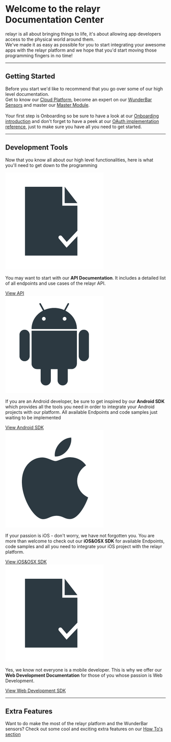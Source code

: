 # Welcome to the relayr Documentation Center 

<p> relayr is all about bringing things to life, it's about allowing app developers access to the physical world around them. 

<br />
We've made it as easy as possible for you to start integrating your awesome apps with the relayr platform and we hope that you'd start moving those programming fingers in no time! <br/></p>

----------


## Getting Started

<p>Before you start we'd like to recommend that you go over some of our high level documentation. <br/>
Get to know our <a href="https://developer.relayr.io/documents/Welcome/Platform">Cloud Platform</a>, become an expert on our <a href="https://developer.relayr.io/documents/Welcome/Sensors">WunderBar Sensors</a> and master our <a href="https://developer.relayr.io/documents/Welcome/MM">Master Module</a>. <br/><br/>
Your first step is Onboarding so be sure to have a look at our <a href="https://developer.relayr.io/documents/Welcome/OnBoarding">Onboarding introduction</a> and don't forget to have a peek at our <a href="https://developer.relayr.io/documents/Welcome/OAuthReference">OAuth implementation reference</a>, just to make sure you have all you need to get started.  </p>


----------


## Development Tools

<p> Now that you know all about our high level functionalities, here is what you'll need to get down to the programming</p>

<div class="category"> 
<a href="https://developer.relayr.io/documents/relayr%20API/Introduction">
<img src="assets/Registration_icon.png" alt="" title=""></a>
<p>
    You may want to start with our <b>API Documentation</b>. It includes a detailed list of all endpoints and use cases of the relayr  API. 
  </p>
	<a class="button" href="https://developer.relayr.io/documents/relayr%20API/Introduction">View API</a>
 </div>


<div class="category"> 
<a href="https://developer.relayr.io/documents/Android/Reference">
<img src="assets/Android_logo.png" alt="" title=""></a>
<p>
    If you are an Android developer, be sure to get inspired by our <b> Android SDK </b> which provides all the tools you need in order to integrate your Android projects with our platform. All available Endpoints and code samples just waiting to be implemented
  </p>
	<a class="button" href="https://developer.relayr.io/documents/Android/Reference">View Android SDK</a>
 </div>


<div class="category"> 
<a href="https://developer.relayr.io/documents/Apple/Reference">
<img src="assets/Apple_logo.png" alt="" title=""></a>
<p>
    If your passion is iOS - don't worry, we have not forgotten you. You are more than welcome to check out our <b>iOS&OSX SDK</b> for available Endpoints, code samples and all you need to integrate your iOS project with the relayr platform.
  </p>
	<a class="button" href="https://developer.relayr.io/documents/Apple/Reference">View iOS&OSX SDK</a>
 </div>

<div class="category"> 
<a href="https://developer.relayr.io/documents/WebDev/Introduction">
<img src="assets/Registration_icon.png" alt="" title=""></a>
<p>
    Yes, we know not everyone is a mobile developer. This is why we offer our <b>Web Development Documentation</b> for those of you whose passion is Web Development. 
  </p>
	<a class="button" href="https://developer.relayr.io/documents/WebDev/Introduction">View Web Development SDK</a>
 </div>


----------


## Extra Features

<p>Want to do make the most of the relayr platform and the WunderBar sensors? Check out some cool and exciting extra features on our <a href="https://developer.relayr.io/documents/HowTos/Introduction"> How To's section </a>


